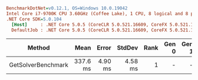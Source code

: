 ``` ini

BenchmarkDotNet=v0.12.1, OS=Windows 10.0.19042
Intel Core i7-9700K CPU 3.60GHz (Coffee Lake), 1 CPU, 8 logical and 8 physical cores
.NET Core SDK=5.0.104
  [Host]     : .NET Core 5.0.5 (CoreCLR 5.0.521.16609, CoreFX 5.0.521.16609), X64 RyuJIT
  DefaultJob : .NET Core 5.0.5 (CoreCLR 5.0.521.16609, CoreFX 5.0.521.16609), X64 RyuJIT


```
|             Method |     Mean |   Error |  StdDev | Rank | Gen 0 | Gen 1 | Gen 2 | Allocated |
|------------------- |---------:|--------:|--------:|-----:|------:|------:|------:|----------:|
| GetSolverBenchmark | 337.6 ms | 4.90 ms | 4.58 ms |    1 |     - |     - |     - |     288 B |
